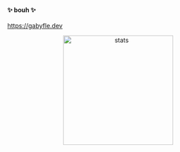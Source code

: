 #### ✨ bouh ✨

https://gabyfle.dev

<div class="center" align = 'center'>
  <img src="https://github-readme-stats.vercel.app/api/top-langs/?username=gabyfle&langs_count=4" alt="stats"  width="250px" >
</div>
